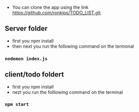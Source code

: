 - You can clone the app using the link https://github.com/ronkips/TODO_LIST.git

## Server folder

- first you npm install
- then next you run the following command on the termonal

### `nodemon index.js`

## client/todo foldert

- first you npm install
- nezt you run the folllowing command on the terminal

### `npm start`



